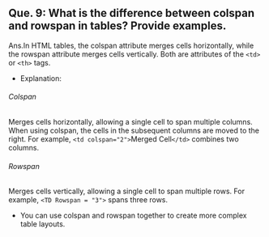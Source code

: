 ## Que. 9: What is the difference between colspan and rowspan in tables? Provide examples.

Ans.In HTML tables, the colspan attribute merges cells horizontally, while the rowspan attribute merges cells vertically. Both are attributes of the `<td>` or `<th>` tags. 

- Explanation:

###### Colspan
Merges cells horizontally, allowing a single cell to span multiple columns. When using colspan, the cells in the subsequent columns are moved to the right. For example, `<td colspan="2">`Merged Cell`</td>` combines two columns. 

###### Rowspan

Merges cells vertically, allowing a single cell to span multiple rows. For example, `<TD Rowspan = "3">` spans three rows. 

  - You can use colspan and rowspan together to create more complex table layouts. 

